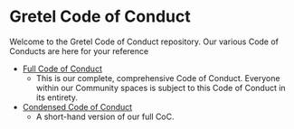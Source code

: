 # Gretel Code of Conduct

Welcome to the Gretel Code of Conduct repository. Our various Code of Conducts are
here for your reference

* [Full Code of Conduct](CoC-full.md)
    * This is our complete, comprehensive Code of Conduct. Everyone within our 
    Community spaces is subject to this Code of Conduct in its entirety.
* [Condensed Code of Conduct](CoC-tldr.md)
    * A short-hand version of our full CoC.

